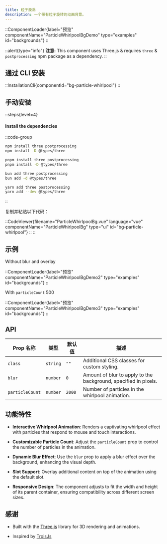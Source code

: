 ```yaml
---
title: 粒子漩涡
description: 一个带有粒子旋转的动画背景。
---
```


::ComponentLoader{label="预览" componentName="ParticleWhirlpoolBgDemo" type="examples" id="backgrounds"}
::

::alert{type="info"}
**注意:** This component uses Three.js & requires `three` & `postprocessing` npm package as a dependency.
::

## 通过 CLI 安装

::InstallationCli{componentId="bg-particle-whirlpool"}
::

## 手动安装

::steps{level=4}

#### Install the dependencies

::code-group

```bash [npm]
npm install three postprocessing
npm install -D @types/three
```

```bash [pnpm]
pnpm install three postprocessing
pnpm install -D @types/three
```

```bash [bun]
bun add three postprocessing
bun add -d @types/three
```

```bash [yarn]
yarn add three postprocessing
yarn add --dev @types/three
```

::

复制并粘贴以下代码：

::CodeViewer{filename="ParticleWhirlpoolBg.vue" language="vue" componentName="ParticleWhirlpoolBg" type="ui" id="bg-particle-whirlpool"}
::
::

## 示例

Without blur and overlay

::ComponentLoader{label="预览" componentName="ParticleWhirlpoolBgDemo2" type="examples" id="backgrounds"}
::

With `particleCount` 500

::ComponentLoader{label="预览" componentName="ParticleWhirlpoolBgDemo3" type="examples" id="backgrounds"}
::

## API

| Prop 名称       | 类型     | 默认值 | 描述                                                            |
| --------------- | -------- | ------ | --------------------------------------------------------------- |
| `class`         | `string` | `""`   | Additional CSS classes for custom styling.                      |
| `blur`          | `number` | `0`    | Amount of blur to apply to the background, specified in pixels. |
| `particleCount` | `number` | `2000` | Number of particles in the whirlpool animation.                 |

## 功能特性

- **Interactive Whirlpool Animation**: Renders a captivating whirlpool effect with particles that respond to mouse and touch interactions.

- **Customizable Particle Count**: Adjust the `particleCount` prop to control the number of particles in the animation.

- **Dynamic Blur Effect**: Use the `blur` prop to apply a blur effect over the background, enhancing the visual depth.

- **Slot Support**: Overlay additional content on top of the animation using the default slot.

- **Responsive Design**: The component adjusts to fit the width and height of its parent container, ensuring compatibility across different screen sizes.

## 感谢

- Built with the [Three.js](https://threejs.org/) library for 3D rendering and animations.

- Inspired by [TroisJs](https://troisjs.github.io/examples/demos/3.html)

